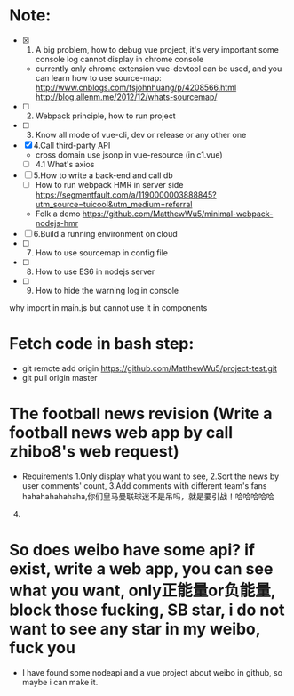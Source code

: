 # Note:
- [x] 1. A big problem, how to debug vue project, it's very important some console log cannot display in chrome console
  - currently only chrome extension vue-devtool can be used, and you can learn how to use source-map: http://www.cnblogs.com/fsjohnhuang/p/4208566.html
http://blog.allenm.me/2012/12/whats-sourcemap/
- [ ] 2. Webpack principle, how to run project
- [ ] 3. Know all mode of vue-cli, dev or release or any other one
- [x] 4.Call third-party API
  - cross domain use jsonp in vue-resource (in c1.vue)
  - [ ] 4.1 What's axios 
- [ ] 5.How to write a back-end and call db
  - [ ] How to run webpack HMR in server side https://segmentfault.com/a/1190000003888845?utm_source=tuicool&utm_medium=referral
  - Folk a demo https://github.com/MatthewWu5/minimal-webpack-nodejs-hmr
- [ ] 6.Build a running environment on cloud
- [ ] 7. How to use sourcemap in config file
- [ ] 8. How to use ES6 in nodejs server
- [ ] 9. How to hide the warning log in console

why import in main.js but cannot use it in components


# Fetch code in bash step:
 - git remote add origin https://github.com/MatthewWu5/project-test.git
 - git pull origin master

 # The football news revision (Write a football news web app by call zhibo8's web request)
 - Requirements
 1.Only display what you want to see,
 2.Sort the news by user comments' count,
 3.Add comments with different team's fans hahahahahahaha,你们皇马曼联球迷不是吊吗，就是要引战！哈哈哈哈哈
 4.

 # So does weibo have some api? if exist, write a web app, you can see what you want, only正能量or负能量, block those fucking, SB star, i do not want to see any star in my weibo, fuck you
 - I have found some nodeapi and a vue project about weibo in github, so maybe i can make it.

